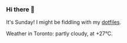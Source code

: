 ### Hi there :wave:

It's Sunday! I might be fiddling with my [dotfiles](https://github.com/bewuethr/dotfiles).

Weather in Toronto: partly cloudy, at +27°C.
